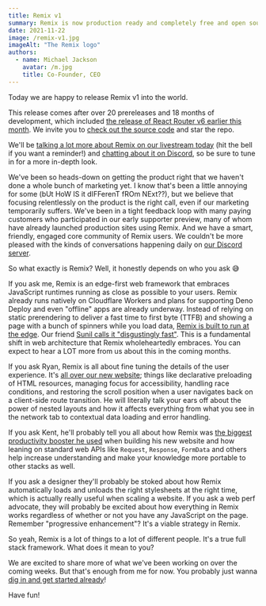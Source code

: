 ```yaml
---
title: Remix v1
summary: Remix is now production ready and completely free and open source.
date: 2021-11-22
image: /remix-v1.jpg
imageAlt: "The Remix logo"
authors:
  - name: Michael Jackson
    avatar: /m.jpg
    title: Co-Founder, CEO
---
```


Today we are happy to release Remix v1 into the world.

This release comes after over 20 prereleases and 18 months of development, which included [the release of React Router v6 earlier this month](https://remix.run/blog/react-router-v6). We invite you to [check out the source code](https://github.com/remix-run/remix) and star the repo.

We'll be [talking a lot more about Remix on our livestream today](https://www.youtube.com/watch?v=wsJaUjd1rUo) (hit the bell if you want a reminder!) and [chatting about it on Discord](https://discord.com/events/770287896669978684/910743267619004446), so be sure to tune in for a more in-depth look.

We've been so heads-down on getting the product right that we haven't done a whole bunch of marketing yet. I know that's been a little annoying for some (bUt HoW IS it dIFFerenT fROm NExt??), but we believe that focusing relentlessly on the product is the right call, even if our marketing temporarily suffers. We've been in a tight feedback loop with many paying customers who participated in our early supporter preview, many of whom have already launched production sites using Remix. And we have a smart, friendly, engaged core community of Remix users. We couldn't be more pleased with the kinds of conversations happening daily on [our Discord server](https://discord.gg/remix).

So what exactly is Remix? Well, it honestly depends on who you ask 😅

If you ask me, Remix is an edge-first web framework that embraces JavaScript runtimes running as close as possible to your users. Remix already runs natively on Cloudflare Workers and plans for supporting Deno Deploy and even "offline" apps are already underway. Instead of relying on static prerendering to deliver a fast time to first byte (TTFB) and showing a page with a bunch of spinners while you load data, [Remix is built to run at the edge](https://remix-cloudflare-demo.jacob-ebey.workers.dev/). Our friend [Sunil calls it "disgustingly fast"](https://twitter.com/threepointone/status/1460607551712727048). This is a fundamental shift in web architecture that Remix wholeheartedly embraces. You can expect to hear a LOT more from us about this in the coming months.

If you ask Ryan, Remix is all about fine tuning the details of the user experience. It's [all over our new website](https://remix.run); things like declarative preloading of HTML resources, managing focus for accessibility, handling race conditions, and restoring the scroll position when a user navigates back on a client-side route transition. He will literally talk your ears off about the power of nested layouts and how it affects everything from what you see in the network tab to contextual data loading and error handling.

If you ask Kent, he'll probably tell you all about how Remix was [the biggest productivity booster he used](https://twitter.com/kentcdodds/status/1445779956718465033) when building his new website and how leaning on standard web APIs like `Request`, `Response`, `FormData` and others help increase understanding and make your knowledge more portable to other stacks as well.

If you ask a designer they'll probably be stoked about how Remix automatically loads and unloads the right stylesheets at the right time, which is actually really useful when scaling a website. If you ask a web perf advocate, they will probably be excited about how everything in Remix works regardless of whether or not you have any JavaScript on the page. Remember "progressive enhancement"? It's a viable strategy in Remix.

So yeah, Remix is a lot of things to a lot of different people. It's a true full stack framework. What does it mean to you?

We are excited to share more of what we've been working on over the coming weeks. But that's enough from me for now. You probably just wanna [dig in and get started already](https://remix.run/docs)!

Have fun!
